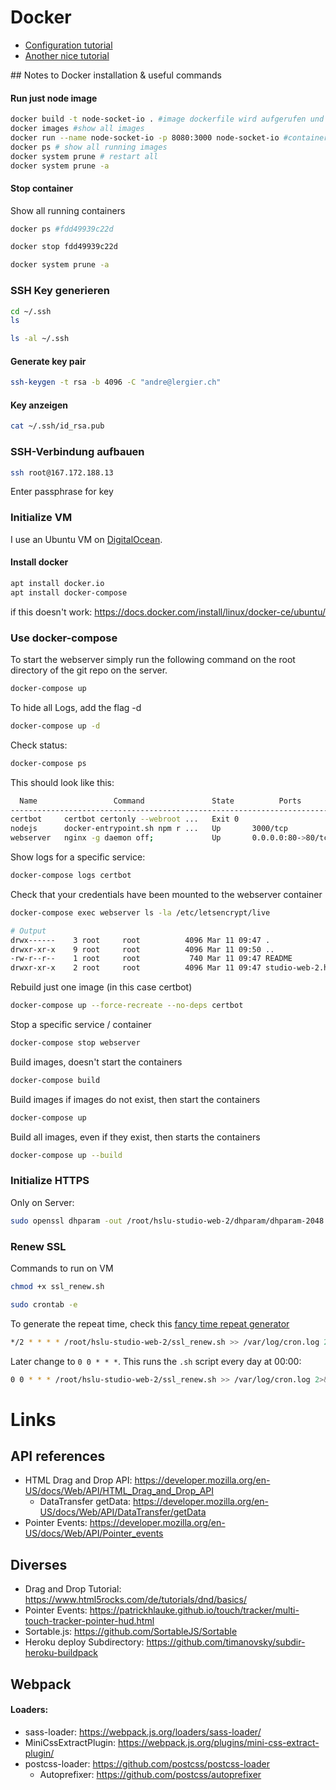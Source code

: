 # Docker
- [Configuration tutorial](https://www.digitalocean.com/community/tutorials/how-to-secure-a-containerized-node-js-application-with-nginx-let-s-encrypt-and-docker-compose)
- [Another nice tutorial](https://www.digitalocean.com/community/tutorials/how-to-build-a-node-js-application-with-docker)

## Notes to Docker installation & useful commands
#### Run just node image
```zsh
docker build -t node-socket-io . #image dockerfile wird aufgerufen und image erhält namen node-socket-io
docker images #show all images
docker run --name node-socket-io -p 8080:3000 node-socket-io #container wird gestartet; gegen aussen auf port 8080, gegen innen auf port 3000
docker ps # show all running images
docker system prune # restart all
docker system prune -a
```

#### Stop container
Show all running containers
```zsh
docker ps #fdd49939c22d
```

```zsh
docker stop fdd49939c22d
```

```zsh
docker system prune -a
```

### SSH Key generieren
```zsh
cd ~/.ssh
ls
```
```zsh
ls -al ~/.ssh
```

#### Generate key pair
```zsh
ssh-keygen -t rsa -b 4096 -C "andre@lergier.ch"
```

#### Key anzeigen
```zsh
cat ~/.ssh/id_rsa.pub 
```

### SSH-Verbindung aufbauen
```zsh
ssh root@167.172.188.13
```
Enter passphrase for key

### Initialize VM
I use an Ubuntu VM on [DigitalOcean](https://m.do.co/c/404a0f0fcd1d). 

#### Install docker
```zsh
apt install docker.io
apt install docker-compose
```
if this doesn't work: https://docs.docker.com/install/linux/docker-ce/ubuntu/

### Use docker-compose
To start the webserver simply run the following command on the root directory of the git repo on the server.
```zsh
docker-compose up
```

To hide all Logs, add the flag -d
```zsh
docker-compose up -d
```

Check status:
```zsh
docker-compose ps
```

This should look like this:
```zsh
  Name                 Command               State          Ports       
------------------------------------------------------------------------
certbot     certbot certonly --webroot ...   Exit 0                     
nodejs      docker-entrypoint.sh npm r ...   Up       3000/tcp          
webserver   nginx -g daemon off;             Up       0.0.0.0:80->80/tcp
```

Show logs for a specific service:
```zsh
docker-compose logs certbot
```

Check that your credentials have been mounted to the webserver container
```zsh
docker-compose exec webserver ls -la /etc/letsencrypt/live

# Output
drwx------    3 root     root          4096 Mar 11 09:47 .
drwxr-xr-x    9 root     root          4096 Mar 11 09:50 ..
-rw-r--r--    1 root     root           740 Mar 11 09:47 README
drwxr-xr-x    2 root     root          4096 Mar 11 09:47 studio-web-2.hslu.lergier.ch
```

Rebuild just one image (in this case certbot)
```zsh
docker-compose up --force-recreate --no-deps certbot
```

Stop a specific service / container
```zsh
docker-compose stop webserver
```

Build images, doesn't start the containers
```zsh
docker-compose build
```

Build images if images do not exist, then start the containers
```zsh
docker-compose up
```

Build all images, even if they exist, then starts the containers
```zsh
docker-compose up --build
```

### Initialize HTTPS
Only on Server:
```zsh
sudo openssl dhparam -out /root/hslu-studio-web-2/dhparam/dhparam-2048.pem 2048
```

### Renew SSL
Commands to run on VM
```zsh
chmod +x ssl_renew.sh
```

```zsh
sudo crontab -e
```

To generate the repeat time, check this [fancy time repeat generator](https://crontab.guru/#0_0_*_*_*)
```zsh
*/2 * * * * /root/hslu-studio-web-2/ssl_renew.sh >> /var/log/cron.log 2>&1
```

Later change to `0 0 * * *`. This runs the `.sh` script every day at 00:00:
```zsh
0 0 * * * /root/hslu-studio-web-2/ssl_renew.sh >> /var/log/cron.log 2>&1
```

# Links

## API references
- HTML Drag and Drop API: https://developer.mozilla.org/en-US/docs/Web/API/HTML_Drag_and_Drop_API
  - DataTransfer getData: https://developer.mozilla.org/en-US/docs/Web/API/DataTransfer/getData
- Pointer Events: https://developer.mozilla.org/en-US/docs/Web/API/Pointer_events


## Diverses
- Drag and Drop Tutorial: https://www.html5rocks.com/de/tutorials/dnd/basics/
- Pointer Events: https://patrickhlauke.github.io/touch/tracker/multi-touch-tracker-pointer-hud.html
- Sortable.js: https://github.com/SortableJS/Sortable
- Heroku deploy Subdirectory: https://github.com/timanovsky/subdir-heroku-buildpack

## Webpack
#### Loaders:
- sass-loader: https://webpack.js.org/loaders/sass-loader/
- MiniCssExtractPlugin: https://webpack.js.org/plugins/mini-css-extract-plugin/
- postcss-loader: https://github.com/postcss/postcss-loader
  - Autoprefixer: https://github.com/postcss/autoprefixer